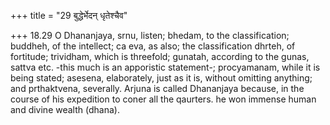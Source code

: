 +++
title = "29 बुद्धेर्भेदन् धृतेश्चैव"

+++
18.29 O Dhananjaya, srnu, listen; bhedam, to the classification;
buddheh, of the intellect; ca eva, as also; the classification dhrteh,
of fortitude; trividham, which is threefold; gunatah, according to the
gunas, sattva etc. -this much is an apporistic statement-; procyamanam,
while it is being stated; asesena, elaborately, just as it is, without
omitting anything; and prthaktvena, severally. Arjuna is called
Dhananjaya because, in the course of his expedition to coner all the
qaurters. he won immense human and divine wealth (dhana).
